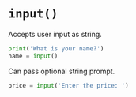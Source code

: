 # `input()`

Accepts user input as string.

```python
print('What is your name?')
name = input()
```

Can pass optional string prompt.

```python
price = input('Enter the price: ')
```
